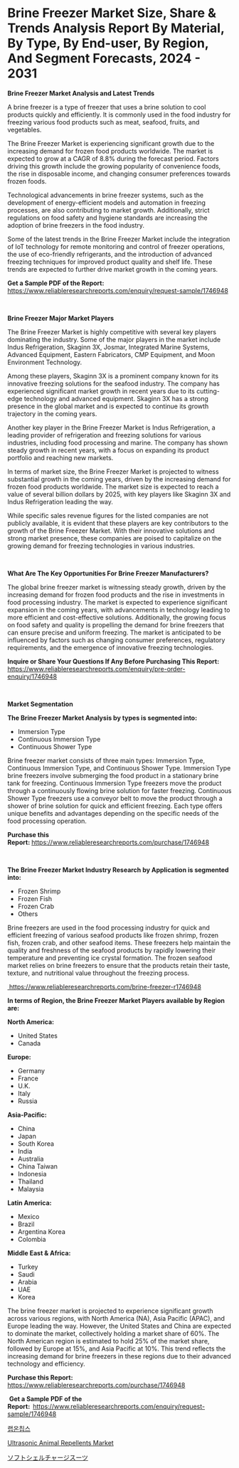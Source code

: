 <p><h1>Brine Freezer Market Size, Share & Trends Analysis Report By Material, By Type, By End-user, By Region, And Segment Forecasts, 2024 - 2031</h1></p><p><strong>Brine Freezer Market Analysis and Latest Trends</strong></p>
<p><p>A brine freezer is a type of freezer that uses a brine solution to cool products quickly and efficiently. It is commonly used in the food industry for freezing various food products such as meat, seafood, fruits, and vegetables.</p><p>The Brine Freezer Market is experiencing significant growth due to the increasing demand for frozen food products worldwide. The market is expected to grow at a CAGR of 8.8% during the forecast period. Factors driving this growth include the growing popularity of convenience foods, the rise in disposable income, and changing consumer preferences towards frozen foods.</p><p>Technological advancements in brine freezer systems, such as the development of energy-efficient models and automation in freezing processes, are also contributing to market growth. Additionally, strict regulations on food safety and hygiene standards are increasing the adoption of brine freezers in the food industry.</p><p>Some of the latest trends in the Brine Freezer Market include the integration of IoT technology for remote monitoring and control of freezer operations, the use of eco-friendly refrigerants, and the introduction of advanced freezing techniques for improved product quality and shelf life. These trends are expected to further drive market growth in the coming years.</p></p>
<p><strong>Get a Sample PDF of the Report:&nbsp;</strong> <a href="https://www.reliableresearchreports.com/enquiry/request-sample/1746948">https://www.reliableresearchreports.com/enquiry/request-sample/1746948</a></p>
<p>&nbsp;</p>
<p><strong>Brine Freezer Major Market Players</strong></p>
<p><p>The Brine Freezer Market is highly competitive with several key players dominating the industry. Some of the major players in the market include Indus Refrigeration, Skaginn 3X, Josmar, Integrated Marine Systems, Advanced Equipment, Eastern Fabricators, CMP Equipment, and Moon Environment Technology.</p><p>Among these players, Skaginn 3X is a prominent company known for its innovative freezing solutions for the seafood industry. The company has experienced significant market growth in recent years due to its cutting-edge technology and advanced equipment. Skaginn 3X has a strong presence in the global market and is expected to continue its growth trajectory in the coming years.</p><p>Another key player in the Brine Freezer Market is Indus Refrigeration, a leading provider of refrigeration and freezing solutions for various industries, including food processing and marine. The company has shown steady growth in recent years, with a focus on expanding its product portfolio and reaching new markets.</p><p>In terms of market size, the Brine Freezer Market is projected to witness substantial growth in the coming years, driven by the increasing demand for frozen food products worldwide. The market size is expected to reach a value of several billion dollars by 2025, with key players like Skaginn 3X and Indus Refrigeration leading the way.</p><p>While specific sales revenue figures for the listed companies are not publicly available, it is evident that these players are key contributors to the growth of the Brine Freezer Market. With their innovative solutions and strong market presence, these companies are poised to capitalize on the growing demand for freezing technologies in various industries.</p></p>
<p>&nbsp;</p>
<p><strong>What Are The Key Opportunities For Brine Freezer Manufacturers?</strong></p>
<p><p>The global brine freezer market is witnessing steady growth, driven by the increasing demand for frozen food products and the rise in investments in food processing industry. The market is expected to experience significant expansion in the coming years, with advancements in technology leading to more efficient and cost-effective solutions. Additionally, the growing focus on food safety and quality is propelling the demand for brine freezers that can ensure precise and uniform freezing. The market is anticipated to be influenced by factors such as changing consumer preferences, regulatory requirements, and the emergence of innovative freezing technologies.</p></p>
<p><strong>Inquire or Share Your Questions If Any Before Purchasing This Report:</strong> <a href="https://www.reliableresearchreports.com/enquiry/pre-order-enquiry/1746948">https://www.reliableresearchreports.com/enquiry/pre-order-enquiry/1746948</a></p>
<p>&nbsp;</p>
<p><strong>Market Segmentation</strong></p>
<p><strong>The Brine Freezer Market Analysis by types is segmented into:</strong></p>
<p><ul><li>Immersion Type</li><li>Continuous Immersion Type</li><li>Continuous Shower Type</li></ul></p>
<p><p>Brine freezer market consists of three main types: Immersion Type, Continuous Immersion Type, and Continuous Shower Type. Immersion Type brine freezers involve submerging the food product in a stationary brine tank for freezing. Continuous Immersion Type freezers move the product through a continuously flowing brine solution for faster freezing. Continuous Shower Type freezers use a conveyor belt to move the product through a shower of brine solution for quick and efficient freezing. Each type offers unique benefits and advantages depending on the specific needs of the food processing operation.</p></p>
<p><strong>Purchase this Report:&nbsp;</strong><a href="https://www.reliableresearchreports.com/purchase/1746948">https://www.reliableresearchreports.com/purchase/1746948</a></p>
<p>&nbsp;</p>
<p><strong>The Brine Freezer Market Industry Research by Application is segmented into:</strong></p>
<p><ul><li>Frozen Shrimp</li><li>Frozen Fish</li><li>Frozen Crab</li><li>Others</li></ul></p>
<p><p>Brine freezers are used in the food processing industry for quick and efficient freezing of various seafood products like frozen shrimp, frozen fish, frozen crab, and other seafood items. These freezers help maintain the quality and freshness of the seafood products by rapidly lowering their temperature and preventing ice crystal formation. The frozen seafood market relies on brine freezers to ensure that the products retain their taste, texture, and nutritional value throughout the freezing process.</p></p>
<p><a href="https://www.reliableresearchreports.com/brine-freezer-r1746948">&nbsp;https://www.reliableresearchreports.com/brine-freezer-r1746948</a></p>
<p><strong>In terms of Region, the Brine Freezer Market Players available by Region are:</strong></p>
<p>
    <p> <strong> North America: </strong>
        <ul>
            <li>United States</li>
            <li>Canada</li>
        </ul>
        </p> 
    <p> <strong> Europe: </strong>
        <ul>
            <li>Germany</li>
            <li>France</li>
            <li>U.K.</li>
            <li>Italy</li>
            <li>Russia</li>
        </ul>
        </p> 
    <p> <strong> Asia-Pacific: </strong>
        <ul>
            <li>China</li>
            <li>Japan</li>
            <li>South Korea</li>
            <li>India</li>
            <li>Australia</li>
            <li>China Taiwan</li>
            <li>Indonesia</li>
            <li>Thailand</li>
            <li>Malaysia</li>
        </ul>
        </p> 
    <p> <strong> Latin America: </strong>
        <ul>
            <li>Mexico</li>
            <li>Brazil</li>
            <li>Argentina Korea</li>
            <li>Colombia</li>
        </ul>
        </p> 
    <p> <strong> Middle East & Africa: </strong>
        <ul>
            <li>Turkey</li>
            <li>Saudi</li>
            <li>Arabia</li>
            <li>UAE</li>
            <li>Korea</li>
        </ul>
    </p>
    </p>
<p><p>The brine freezer market is projected to experience significant growth across various regions, with North America (NA), Asia Pacific (APAC), and Europe leading the way. However, the United States and China are expected to dominate the market, collectively holding a market share of 60%. The North American region is estimated to hold 25% of the market share, followed by Europe at 15%, and Asia Pacific at 10%. This trend reflects the increasing demand for brine freezers in these regions due to their advanced technology and efficiency.</p></p>
<p><strong>Purchase this Report: </strong><a href="https://www.reliableresearchreports.com/purchase/1746948">https://www.reliableresearchreports.com/purchase/1746948</a></p>
<p>&nbsp;<strong>Get a Sample PDF of the Report:&nbsp;&nbsp;</strong><a href="https://www.reliableresearchreports.com/enquiry/request-sample/1746948">https://www.reliableresearchreports.com/enquiry/request-sample/1746948</a></p>
<p><strong></strong></p>
<p><p><a href="https://github.com/nhaiquang84/Market-Research-Report-List-1/blob/main/6638748165975.md">랩온칩스</a></p><p><a href="https://github.com/cheribeninsig/Market-Research-Report-List-1/blob/main/ultrasonic-animal-repellents-market.md">Ultrasonic Animal Repellents Market</a></p><p><a href="https://github.com/reliezer65/Market-Research-Report-List-1/blob/main/8031335155318.md">ソフトシェルチャージスーツ</a></p></p>